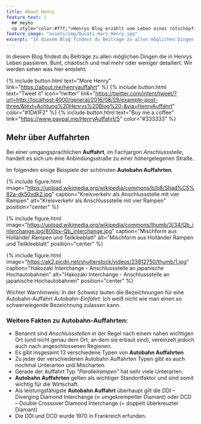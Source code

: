 ```yaml
---
title: About Henry
feature_text: |
  ## Heyho
  <p style="color:#fff;">Henrys Blog erzählt vom Leben eines rotschöpfigen Individuums.<p>
feature_image: "assets/img/Ducati_Harz_Henry.jpg"
excerpt: "In diesem Blog findest du Beiträge zu allen möglichen Dingen die in Henrys Leben passieren. Bunt, chaotisch und mal mehr oder weniger detailiert. Wir werden sehen was hier entsteht."
---
```


In diesem Blog findest du Beiträge zu allen möglichen Dingen die in Henrys Leben passieren. Bunt, chaotisch und mal mehr oder weniger detailiert. Wir werden sehen was hier entsteht.

{% include button.html text="More Henry" link="https://about.me/henryauffahrt" %} {% include button.html text="Tweet it" icon="twitter" link="https://twitter.com/intent/tweet/?url=http://localhost:4000/general/2016/08/29/example-post-three/&text=Achtung%20Henrys%20Blog%20-&via=HenryAuffahrt" color="#1DA1F2" %} {% include button.html text="Buy me a coffee" link="https://www.paypal.me/HenryAuffahrt/5" color="#333333" %}

## Mehr über Auffahrten

Bei einer umgangsprachlichen __Auffahrt__, im Fachjargon _Anschlussstelle_, handelt es sich um eine Anbindungsstraße
zu einer höhergelegenen Straße.

Im folgenden einige Beispiele der schönsten **Autobahn Auffahrten**.

{% include figure.html image="https://upload.wikimedia.org/wikipedia/commons/b/b8/Stjad%C5%82a-dk50xdk2.jpg" caption="Kreisverkehr als Anschlussstelle mit vier Rampen" alt="Kreisverkehr als Anschlussstelle mit vier Rampen" position="center" %}

{% include figure.html image="https://upload.wikimedia.org/wikipedia/commons/thumb/3/34/Qb_interchange.jpg/800px-Qb_interchange.jpg" caption="Mischform aus Holländer Rampen und Teilkleeblatt" alt="Mischform aus Holländer Rampen und Teilkleeblatt" position="center" %}

{% include figure.html image="https://ak2.picdn.net/shutterstock/videos/23812750/thumb/1.jpg"
caption="Hakozaki Interchange - Anschlussstelle an japanische Hochautobahnen"
alt="Hakozaki Interchange - Anschlussstelle an japanische Hochautobahnen" position="center" %}

Wichter Warnhinweis: In der Schweiz lauten die Bezeichnungen für eine Autobahn-Auffahrt _Autobahn-Einfahrt_. Ich weiß
nicht wie man einen so schwerwiegende Bezeichnung zulassen kann.

### Weitere Fakten zu __Autobahn-Auffahrten__:
 
- Benannt sind _Anschlussstellen_ in der Regel nach einem nahen wichtigen Ort (und nicht genau dem Ort, an dem sie erbaut sind), vereinzelt jedoch auch nach angeschlossenen Regionen.
- Es gibt insgesamt 13 verschiedene Typen von __Autobahn Auffahrten__
- Zu jeder der verschiedenen Autobahn Auffahrten Typen gibt es auch nochmal Unterarten und Mischarten.
- Gerade der Auffahrt Typ _"Parallelrampen"_ hat sehr viele Unterarten.
- __Autobahn Auffahrten__ gelten als wichtiger Standortfaktor und sind somit wichtig für die Wirtschaft.
- Als leistungsfähigste __Autobahn Auffahrt__ überhaupt gilt die DDI – Diverging Diamond Interchange (≈ umgekrempelter Diamant) oder DCD – Double Crossover Diamond Interchange (= doppelt überkreuzter Diamant)
- Die DDI und DCD wurde 1970 in Frankreich erfunden.


